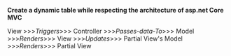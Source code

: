 **Create a dynamic table while respecting the architecture of asp.net Core MVC**

View >>>*Triggers*>>> Controller >>>*Passes-data-To*>>> Model >>>*Renders*>>> View >>>*Updates*>>> Partial View's Model >>>*Renders*>>> Partial View